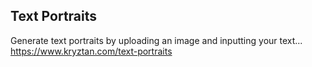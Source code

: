 ## Text Portraits

Generate text portraits by uploading an image and inputting your text...
https://www.kryztan.com/text-portraits

